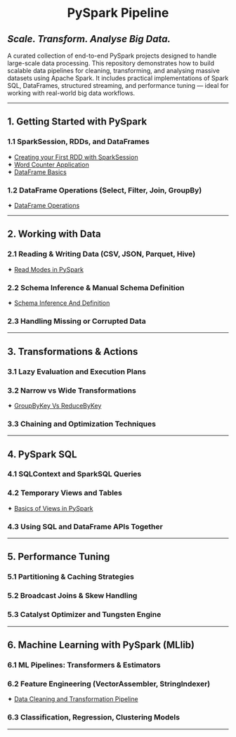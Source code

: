 # <p align="center"> PySpark Pipeline </p>
## <i>Scale. Transform. Analyse Big Data.</i>

A curated collection of end-to-end PySpark projects designed to handle large-scale data processing. This repository 
demonstrates how to build scalable data pipelines for cleaning, transforming, and analysing massive datasets using 
Apache Spark. It includes practical implementations of Spark SQL, DataFrames, structured streaming, and performance 
tuning — ideal for working with real-world big data workflows.

---

## 1. Getting Started with PySpark
### 1.1 SparkSession, RDDs, and DataFrames
✦ [Creating your First RDD with SparkSession](Python%20Scripts/Creating%20Your%20First%20RDD%20with%20SparkSession.ipynb)<br />
✦ [Word Counter Application](Python%20Scripts/Word%20Counter%20Application.ipynb)<br />
✦ [DataFrame Basics](Python%20Scripts/DataFrame%20Basics.ipynb)<br />

### 1.2 DataFrame Operations (Select, Filter, Join, GroupBy)
✦ [DataFrame Operations](Python%20Scripts/DataFrame%20Operations.ipynb)<br />

---

## 2. Working with Data
### 2.1 Reading & Writing Data (CSV, JSON, Parquet, Hive)
✦ [Read Modes in PySpark](Python%20Scripts/Read%20Modes%20in%20PySpark.ipynb)<br />

### 2.2 Schema Inference & Manual Schema Definition
✦ [Schema Inference And Definition](Python%20Scripts/Schema%20Inference%20And%20Definition.ipynb)<br />

### 2.3 Handling Missing or Corrupted Data

---

## 3. Transformations & Actions
### 3.1 Lazy Evaluation and Execution Plans
### 3.2 Narrow vs Wide Transformations
✦ [GroupByKey Vs ReduceByKey](Python%20Scripts/GroupByKey%20Vs%20ReduceByKey.ipynb)<br />

### 3.3 Chaining and Optimization Techniques

---

## 4. PySpark SQL
### 4.1 SQLContext and SparkSQL Queries
### 4.2 Temporary Views and Tables
✦ [Basics of Views in PySpark](Python%20Scripts/Basics%20of%20Views%20in%20PySpark.ipynb)<br />

### 4.3 Using SQL and DataFrame APIs Together

---
## 5. Performance Tuning
### 5.1 Partitioning & Caching Strategies
### 5.2 Broadcast Joins & Skew Handling
### 5.3 Catalyst Optimizer and Tungsten Engine

---

## 6. Machine Learning with PySpark (MLlib)
### 6.1 ML Pipelines: Transformers & Estimators
### 6.2 Feature Engineering (VectorAssembler, StringIndexer)
✦ [Data Cleaning and Transformation Pipeline](Python%20Scripts/Data%20Cleaning%20and%20Transformation%20Pipeline.ipynb)<br />

### 6.3 Classification, Regression, Clustering Models

---
